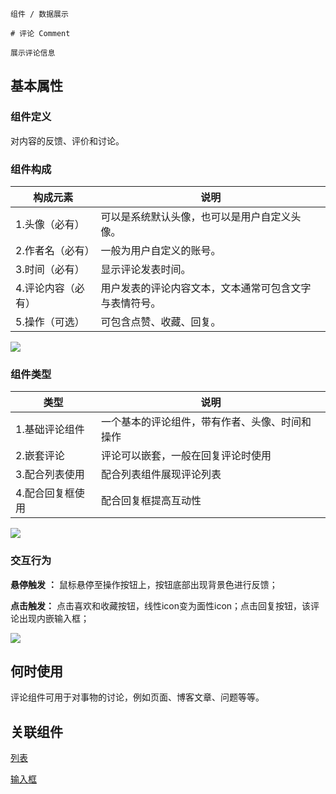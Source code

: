`````
组件 / 数据展示

# 评论 Comment

展示评论信息
`````

## 基本属性

### 组件定义

对内容的反馈、评价和讨论。

### 组件构成

| 构成元素       | 说明                          |
| ---------- | --------------------------- |
| 1.头像（必有）   | 可以是系统默认头像，也可以是用户自定义头像。      |
| 2.作者名（必有）  | 一般为用户自定义的账号。                |
| 3.时间（必有）   | 显示评论发表时间。                   |
| 4.评论内容（必有） | 用户发表的评论内容文本，文本通常可包含文字与表情符号。 |
| 5.操作（可选）   | 可包含点赞、收藏、回复。                |

![](https://p1-arco.byteimg.com/tos-cn-i-uwbnlip3yd/03ecfabb9c6946f683c2078a35687784~tplv-uwbnlip3yd-image.image)

### 组件类型

| 类型        | 说明                      |
| --------- | ----------------------- |
| 1.基础评论组件  | 一个基本的评论组件，带有作者、头像、时间和操作 |
| 2.嵌套评论    | 评论可以嵌套，一般在回复评论时使用       |
| 3.配合列表使用  | 配合列表组件展现评论列表            |
| 4.配合回复框使用 | 配合回复框提高互动性              |

![](https://p1-arco.byteimg.com/tos-cn-i-uwbnlip3yd/e5a38a6e1e86472cafbcc70f6ea6be05~tplv-uwbnlip3yd-image.image)

### 交互行为

**悬停触发** **：** 鼠标悬停至操作按钮上，按钮底部出现背景色进行反馈；

**点击触发：** 点击喜欢和收藏按钮，线性icon变为面性icon；点击回复按钮，该评论出现内嵌输入框；

![](https://p1-arco.byteimg.com/tos-cn-i-uwbnlip3yd/b753b2904ea94780bb613b7730c5f9f8~tplv-uwbnlip3yd-image.image)

## 何时使用

评论组件可用于对事物的讨论，例如页面、博客文章、问题等等。

## 关联组件

[列表](/react/components/list)

[输入框](/react/components/input)
